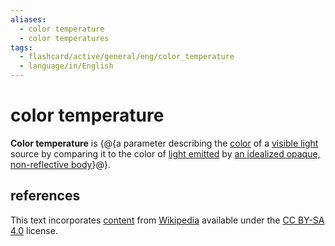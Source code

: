 ```yaml
---
aliases:
  - color temperature
  - color temperatures
tags:
  - flashcard/active/general/eng/color_temperature
  - language/in/English
---
```


# color temperature

__Color temperature__ is {@{a parameter describing the [color](color.md) of a [visible light](light.md) source by comparing it to the color of [light emitted](black-body%20radiation.md) by [an idealized opaque, non-reflective body](black%20body.md)}@}. <!--SR:!2028-05-14,922,290-->

## references

This text incorporates [content](https://en.wikipedia.org/wiki/color_temperature) from [Wikipedia](Wikipedia.md) available under the [CC BY-SA 4.0](https://creativecommons.org/licenses/by-sa/4.0/) license.
